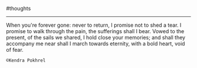 \#thoughts

***

When you're forever gone: never to return,
I promise not to shed a tear.
I promise to walk through the pain,
the sufferings shall I bear.
Vowed to the present, of the sails we shared,
I hold close your memories;
and shall they accompany me near
shall I march towards eternity,
with a bold heart, void of fear.

`©Kendra Pokhrel`
